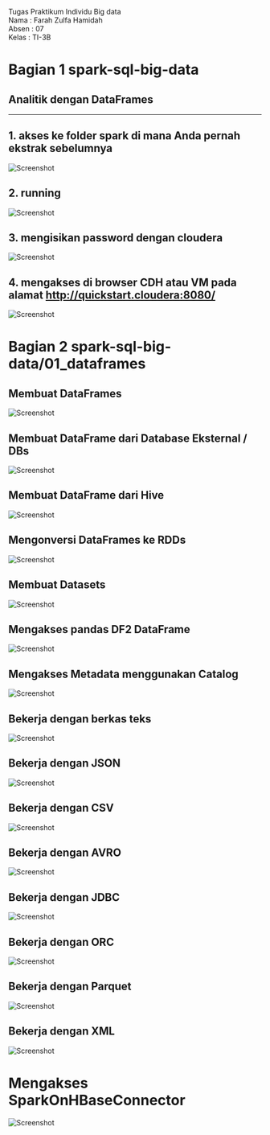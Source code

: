 Tugas Praktikum Individu Big data</br>
Nama  : Farah Zulfa Hamidah</br>
Absen : 07</br>
Kelas : TI-3B</br>

# Bagian 1 spark-sql-big-data
## Analitik dengan DataFrames
----------------------------------------------------

## 1. akses ke folder spark di mana Anda pernah ekstrak sebelumnya
![Screenshot](00_images/img1.png) </br>

## 2. running
![Screenshot](00_images/img2.png) </br>

## 3. mengisikan password dengan cloudera
![Screenshot](00_images/img3.png) </br>

## 4. mengakses di browser CDH atau VM pada alamat http://quickstart.cloudera:8080/
![Screenshot](00_images/img4.png) </br>

# Bagian 2 spark-sql-big-data/01_dataframes
## Membuat DataFrames
![Screenshot](00_images/img5.png) </br>

## Membuat DataFrame dari Database Eksternal / DBs
![Screenshot](00_images/img6.png) </br>

## Membuat DataFrame dari Hive
![Screenshot](00_images/img7.png) </br>

## Mengonversi DataFrames ke RDDs
![Screenshot](00_images/img8.png) </br>

## Membuat Datasets
![Screenshot](00_images/img9.png) </br>

## Mengakses pandas DF2 DataFrame
![Screenshot](00_images/img10.png) </br>

## Mengakses Metadata menggunakan Catalog
![Screenshot](00_images/img11.png) </br>

## Bekerja dengan berkas teks
![Screenshot](00_images/img12.png) </br>

## Bekerja dengan JSON
![Screenshot](00_images/img13.png) </br>

## Bekerja dengan CSV
![Screenshot](00_images/img14.png) </br>

## Bekerja dengan AVRO
![Screenshot](00_images/img15.png) </br>

## Bekerja dengan JDBC
![Screenshot](00_images/img16.png) </br>

## Bekerja dengan ORC
![Screenshot](00_images/img17.png) </br>

## Bekerja dengan Parquet
![Screenshot](00_images/img18.png) </br>

## Bekerja dengan XML
![Screenshot](00_images/img19.png) </br>


# Mengakses SparkOnHBaseConnector
![Screenshot](00_images/img20.png) </br>